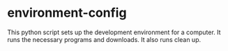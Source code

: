 # environment-config
This python script sets up the  development environment for a computer. It runs the necessary programs and downloads. It also runs clean up.
